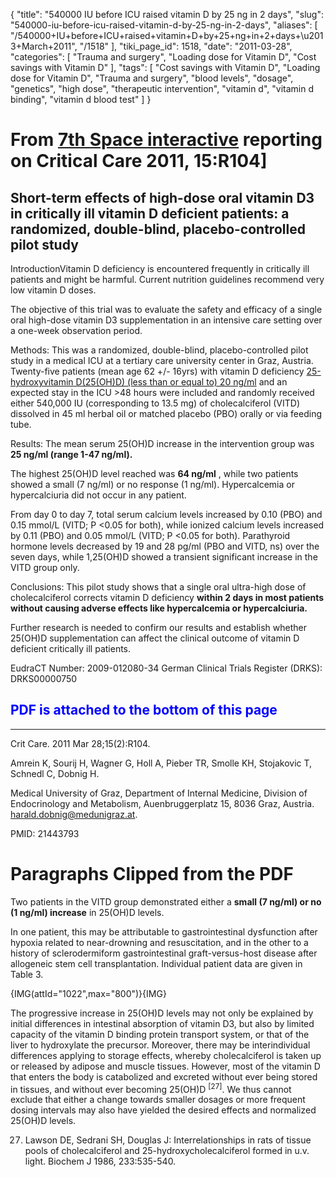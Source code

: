 {
    "title": "540000 IU before ICU raised vitamin D by 25 ng in 2 days",
    "slug": "540000-iu-before-icu-raised-vitamin-d-by-25-ng-in-2-days",
    "aliases": [
        "/540000+IU+before+ICU+raised+vitamin+D+by+25+ng+in+2+days+\u2013+March+2011",
        "/1518"
    ],
    "tiki_page_id": 1518,
    "date": "2011-03-28",
    "categories": [
        "Trauma and surgery",
        "Loading dose for Vitamin D",
        "Cost savings with Vitamin D"
    ],
    "tags": [
        "Cost savings with Vitamin D",
        "Loading dose for Vitamin D",
        "Trauma and surgery",
        "blood levels",
        "dosage",
        "genetics",
        "high dose",
        "therapeutic intervention",
        "vitamin d",
        "vitamin d binding",
        "vitamin d blood test"
    ]
}


# From [7th Space interactive](http://7thspace.com/headlines/377128/short_term_effects_of_high_dose_oral_vitamin_d3_in_critically_ill_vitamin_d_deficient_patients_a_randomized_double_blind_placebo_controlled_pilot_study.html)  reporting on Critical Care 2011, 15:R104]

## Short-term effects of high-dose oral vitamin D3 in critically ill vitamin D deficient patients: a randomized, double-blind, placebo-controlled pilot study

IntroductionVitamin D deficiency is encountered frequently in critically ill patients and might be harmful. Current nutrition guidelines recommend very low vitamin D doses.

The objective of this trial was to evaluate the safety and efficacy of a single oral high-dose vitamin D3 supplementation in an intensive care setting over a one-week observation period.

Methods: This was a randomized, double-blind, placebo-controlled pilot study in a medical ICU at a tertiary care university center in Graz, Austria. Twenty-five patients (mean age 62 +/- 16yrs) with vitamin D deficiency [25-hydroxyvitamin D(25(OH)D) (less than or equal to) 20 ng/ml](25-hydroxyvitamin%20D(25(OH)D)%20(less%20than%20or%20equal%20to)%2020%20ng/ml) and an expected stay in the ICU >48 hours were included and randomly received either 540,000 IU (corresponding to 13.5 mg) of cholecalciferol (VITD) dissolved in 45 ml herbal oil or matched placebo (PBO) orally or via feeding tube.

Results: The mean serum 25(OH)D increase in the intervention group was  **25 ng/ml (range 1-47 ng/ml).** 

The highest 25(OH)D level reached was  **64 ng/ml** , while two patients showed a small (7 ng/ml) or no response (1 ng/ml). Hypercalcemia or hypercalciuria did not occur in any patient.

From day 0 to day 7, total serum calcium levels increased by 0.10 (PBO) and 0.15 mmol/L (VITD; P <0.05 for both), while ionized calcium levels increased by 0.11 (PBO) and 0.05 mmol/L (VITD; P <0.05 for both). Parathyroid hormone levels decreased by 19 and 28 pg/ml (PBO and VITD, ns) over the seven days, while 1,25(OH)D showed a transient significant increase in the VITD group only.

Conclusions: This pilot study shows that a single oral ultra-high dose of cholecalciferol corrects vitamin D deficiency **within 2 days in most patients without causing adverse effects like hypercalcemia or hypercalciuria.** 

Further research is needed to confirm our results and establish whether 25(OH)D supplementation can affect the clinical outcome of vitamin D deficient critically ill patients.

EudraCT Number: 2009-012080-34 German Clinical Trials Register (DRKS): DRKS00000750

##  **<span style="color:#00F;">PDF is attached to the bottom of this page</span>** 

- - - - - - - - - - -

Crit Care. 2011 Mar 28;15(2):R104. 

Amrein K, Sourij H, Wagner G, Holl A, Pieber TR, Smolle KH, Stojakovic T, Schnedl C, Dobnig H.

Medical University of Graz, Department of Internal Medicine, Division of Endocrinology and Metabolism, Auenbruggerplatz 15, 8036 Graz, Austria. harald.dobnig@medunigraz.at.

PMID:     21443793 

# Paragraphs Clipped from the PDF

Two patients in the VITD group demonstrated either a  **small (7 ng/ml) or no (1 ng/ml) increase**  in 25(OH)D levels. 

In one patient, this may be attributable to gastrointestinal dysfunction after hypoxia related to near-drowning and resuscitation, and in the other to a history of sclerodermiform gastrointestinal graft-versus-host disease after allogeneic stem cell transplantation. Individual patient data are given in Table 3.

{IMG(attId="1022",max="800")}{IMG}

The progressive increase in 25(OH)D levels may not only be explained by initial differences in intestinal absorption of vitamin D3, but also by limited capacity of the vitamin D binding protein transport system, or that of the liver to hydroxylate the precursor. Moreover, there may be interindividual differences applying to storage effects, whereby cholecalciferol is taken up or released by adipose and muscle tissues. However, most of the vitamin D that enters the body is catabolized and excreted without ever being stored in tissues, and without ever becoming 25(OH)D <sup>[27]</sup>. We thus cannot exclude that either a change towards smaller dosages or more frequent dosing intervals may also have yielded the desired effects and normalized 25(OH)D levels.

27. Lawson DE, Sedrani SH, Douglas J: Interrelationships in rats of tissue pools of cholecalciferol and 25-hydroxycholecalciferol formed in u.v. light. Biochem J 1986, 233:535-540.